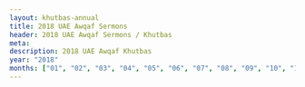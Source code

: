 ```yaml
---
layout: khutbas-annual
title: 2018 UAE Awqaf Sermons
header: 2018 UAE Awqaf Sermons / Khutbas
meta:
description: 2018 UAE Awqaf Khutbas
year: "2018"
months: ["01", "02", "03", "04", "05", "06", "07", "08", "09", "10", "11", "12"]
---
```










